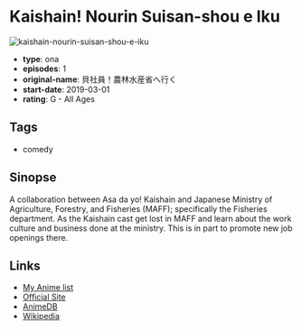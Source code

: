 # Kaishain! Nourin Suisan-shou e Iku

![kaishain-nourin-suisan-shou-e-iku](https://cdn.myanimelist.net/images/anime/1326/99497.jpg)

-   **type**: ona
-   **episodes**: 1
-   **original-name**: 貝社員！農林水産省へ行く
-   **start-date**: 2019-03-01
-   **rating**: G - All Ages

## Tags

-   comedy

## Sinopse

A collaboration between Asa da yo! Kaishain and Japanese Ministry of Agriculture, Forestry, and Fisheries (MAFF); specifically the Fisheries department. As the Kaishain cast get lost in MAFF and learn about the work culture and business done at the ministry. This is in part to promote new job openings there.

## Links

-   [My Anime list](https://myanimelist.net/anime/39413/Kaishain_Nourin_Suisan-shou_e_Iku)
-   [Official Site](http://www.maff.go.jp/j/joinus/recruit/)
-   [AnimeDB](http://anidb.info/perl-bin/animedb.pl?show=anime&aid=12024)
-   [Wikipedia](https://ja.wikipedia.org/wiki/貝社員)
